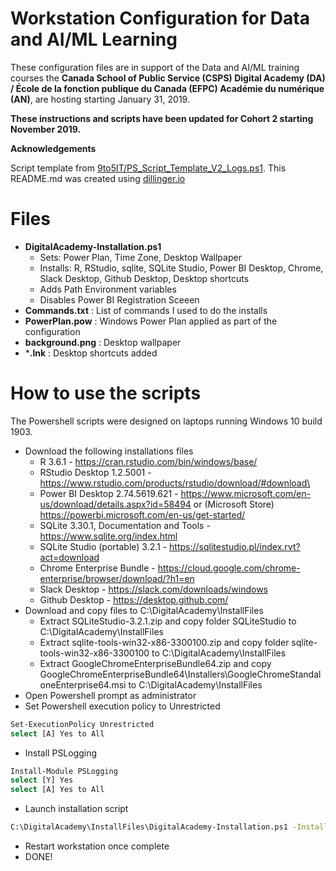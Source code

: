 ﻿# Workstation Configuration for Data and AI/ML Learning

These configuration files are in support of the Data and AI/ML training courses the **Canada School of Public Service (CSPS) Digital Academy (DA) / École de la fonction publique du Canada (EFPC) Académie du numérique (AN)**, are hosting starting January 31, 2019.

**These instructions and scripts have been updated for Cohort 2 starting November 2019.**

**Acknowledgements**

Script template from [9to5IT/PS_Script_Template_V2_Logs.ps1].
This README.md was created using [dillinger.io]

# Files
* **DigitalAcademy-Installation.ps1**
  * Sets: Power Plan, Time Zone, Desktop Wallpaper 
  * Installs: R, RStudio, sqlite, SQLite Studio, Power BI Desktop, Chrome, Slack Desktop, Github Desktop, Desktop shortcuts 
   * Adds Path Environment variables 
   * Disables Power BI Registration Sceeen
* **Commands.txt** : List of commands I used to do the installs
* **PowerPlan.pow** : Windows Power Plan applied as part of the configuration
* **background.png** : Desktop wallpaper
* ***.lnk** : Desktop shortcuts added

# How to use the scripts
The Powershell scripts were designed on laptops running Windows 10 build 1903.

* Download the following installations files
  * R 3.6.1 - https://cran.rstudio.com/bin/windows/base/
  * RStudio Desktop 1.2.5001 - https://www.rstudio.com/products/rstudio/download/#download\
  * Power BI Desktop 2.74.5619.621 - https://www.microsoft.com/en-us/download/details.aspx?id=58494 or (Microsoft Store) https://powerbi.microsoft.com/en-us/get-started/
  * SQLite 3.30.1, Documentation and Tools - https://www.sqlite.org/index.html
  * SQLite Studio (portable) 3.2.1 - https://sqlitestudio.pl/index.rvt?act=download
  * Chrome Enterprise Bundle - https://cloud.google.com/chrome-enterprise/browser/download/?h1=en
  * Slack Desktop - https://slack.com/downloads/windows
  * Github Desktop - https://desktop.github.com/
* Download and copy files to C:\DigitalAcademy\InstallFiles
  * Extract SQLiteStudio-3.2.1.zip and copy folder SQLiteStudio to C:\DigitalAcademy\InstallFiles
  * Extract sqlite-tools-win32-x86-3300100.zip and copy folder sqlite-tools-win32-x86-3300100 to C:\DigitalAcademy\InstallFiles
  * Extract GoogleChromeEnterpriseBundle64.zip and copy GoogleChromeEnterpriseBundle64\Installers\GoogleChromeStandaloneEnterprise64.msi to C:\DigitalAcademy\InstallFiles
* Open Powershell prompt as administrator
* Set Powershell execution policy to Unrestricted
```sh
Set-ExecutionPolicy Unrestricted
select [A] Yes to All 
```
* Install PSLogging
```sh
Install-Module PSLogging
select [Y] Yes
select [A] Yes to All
```
* Launch installation script
```sh
C:\DigitalAcademy\InstallFiles\DigitalAcademy-Installation.ps1 -InstallFiles "c:\DigitalAcademy\InstallFiles"
```
* Restart workstation once complete
* DONE!

[dillinger.io]: <https://dillinger.io/>
[9to5IT/PS_Script_Template_V2_Logs.ps1]: <https://gist.github.com/9to5IT/d81802b28cfd10ab5d89>
